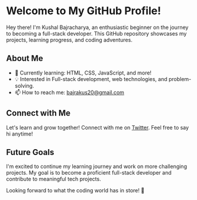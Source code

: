 # Welcome to My GitHub Profile!

Hey there! I'm Kushal Bajracharya, an enthusiastic beginner on the journey to becoming a full-stack developer. This GitHub repository showcases my projects, learning progress, and coding adventures. 

## About Me

- 🌱 Currently learning: HTML, CSS, JavaScript, and more!
- 💡 Interested in Full-stack development, web technologies, and problem-solving.
- 📫 How to reach me: bajrakus20@gmail.com

## Connect with Me

Let's learn and grow together! Connect with me on [Twitter](https://twitter.com/Kushalbaj). Feel free to say hi anytime!

## Future Goals

I'm excited to continue my learning journey and work on more challenging projects. My goal is to become a proficient full-stack developer and contribute to meaningful tech projects.

Looking forward to what the coding world has in store! 🚀
